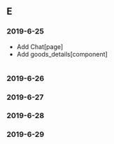 ## E

### 2019-6-25

- Add Chat[page]
- Add goods_details[component]

```

```

### 2019-6-26

### 2019-6-27

### 2019-6-28

### 2019-6-29
